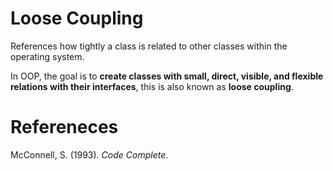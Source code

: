 # Loose Coupling 

References how tightly a class is related to other classes within the operating system. 

In OOP, the goal is to **create classes with small, direct, visible, and flexible relations with their interfaces**, this is also known as **loose coupling**. 

# Refereneces 
McConnell, S. (1993). *Code Complete*. 
